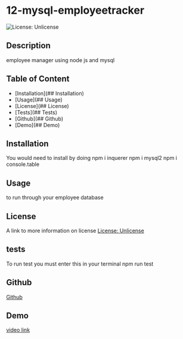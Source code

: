 # 12-mysql-employeetracker
![License: Unlicense](https://img.shields.io/badge/license-Unlicense-blue.svg)

## Description
employee manager using node js and mysql

## Table of Content
- [Installation](## Installation)
- [Usage](## Usage)
- [License](## License)
- [Tests](## Tests)
- [Github](## Github)
- [Demo](## Demo)

## Installation
You would need to install by doing 
npm i inquerer
npm i mysql2
npm i console.table

## Usage
to run through your employee database

## License
A link to more information on license
[License: Unlicense](http://unlicense.org/)

## tests
To run test you must enter this in your terminal
npm run test


## Github
[Github](https://github.com/hkim84/12-mysql-employeetracker)

## Demo
[video link]()

